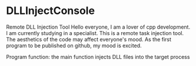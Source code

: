 # DLLInjectConsole
Remote DLL Injection Tool
Hello everyone, I am a lover of cpp development. I am currently studying in a specialist. This is a remote task injection tool. The aesthetics of the code may affect everyone's mood. As the first program to be published on github, my mood is excited.

Program function: the main function injects DLL files into the target process

